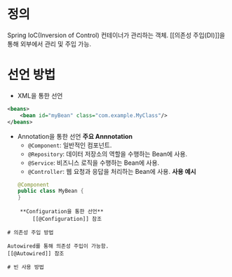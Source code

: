 # 정의

Spring IoC(Inversion of Control) 컨테이너가 관리하는 객체.
[[의존성 주입(DI)]]을 통해 외부에서 관리 및 주입 가능.

# 선언 방법

- XML을 통한 선언
```xml
<beans> 
	<bean id="myBean" class="com.example.MyClass"/> 
</beans>
```

- Annotation을 통한 선언
	**주요 Annnotation**
	- `@Component`: 일반적인 컴포넌트.
	- `@Repository`: 데이터 저장소의 역할을 수행하는 Bean에 사용.
	- `@Service`: 비즈니스 로직을 수행하는 Bean에 사용.
	- `@Controller`: 웹 요청과 응답을 처리하는 Bean에 사용.
	**사용 예시**
	```java
	@Component 
	public class MyBean { 
	}
```
	**Configuration을 통한 선언**
		[[@Configuration]] 참조

# 의존성 주입 방법

Autowired를 통해 의존성 주입이 가능함.
[[@Autowired]] 참조

# 빈 사용 방법


